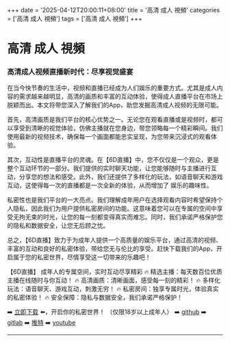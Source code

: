 +++
date = '2025-04-12T20:00:11+08:00'
title = '高清 成人 視頻'
categories = ['高清 成人 視頻']
tags = ['高清 成人 視頻']
+++

# 高清 成人 視頻

### 高清成人视频直播新时代：尽享视觉盛宴

在当今快节奏的生活中，视频和直播已经成为人们娱乐的重要方式。尤其是成人内容的需求越来越明显，高清的画质和丰富的互动体验，使得成人直播平台在市场上脱颖而出。本文将带您深入了解我们的App，助您发掘高清成人视频的无限可能。

首先，高清画质是我们平台的核心优势之一。无论您在观看直播或是视频时，都可以享受到清晰的视觉体验，仿佛主播就在您身边，带您领略每一个精彩瞬间。我们使用最新的视频技术，确保每一个画面都能忠实呈现，为您带来沉浸式的观看体验。

其次，互动性是直播平台的灵魂。在【6D直播】中，您不仅仅是一个观众，更是整个互动环节的一部分。我们提供的实时聊天功能，让您能够随时与主播进行互动，分享您的想法和感受。此外，我们还提供了多样化的玩法，如语音聊天和游戏互动，这使得每一次的直播都是一次全新的体验，从而增加了 娱乐的趣味性。

私密性也是我们平台的一大亮点。我们理解成年用户在选择观看内容时希望保持个人隐私，因此我们为用户提供私密房间的功能。这意味着您可以在专属的空间中享受无拘无束的时光，让您的每一刻都变得真实而难忘。同时，我们承诺严格保护您的隐私和数据安全，让您无后顾之忧。

总之，【6D直播】致力于为成年人提供一个高质量的娱乐平台，通过高清的视频、丰富的互动和良好的私密体验，带给您无与伦比的享受。赶快下载我们的App，开启属于您的私密世界，尽情享受这一切带来的乐趣吧！

【6D直播】
成年人的专属空间，实时互动尽享精彩
🔥 精选主播：每天数百位优质主播在线随时与你互动！
🔥 高清画质：清晰画面，感受每一刻的精彩！
🔥 多样化玩法：语音聊天、游戏互动，刺激无穷！
🔥 私密房间：独享专属时光，体验真实的私密体验！
🔥 安全保障：隐私与数据安全，我们承诺严格保护！

➡️ [立即下载](https://down123.s3.ap-east-1.amazonaws.com/down/down.html?channelCode=blog) ⬅️，开启你的私密世界！
（仅限18岁以上成年人）
➡️ [github](https://aldult-live.github.io/)
➡️ [gitlab](https://seo-09598d.gitlab.io/)
➡️ [推特](https://x.com/wegame33)
➡️ [youtube](https://www.youtube.com/@6Dlive)

---
